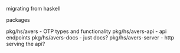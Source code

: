 migrating from haskell

packages

pkg/hs/avers
    - OTP types and functionality
pkg/hs/avers-api
    - api endpoints
pkg/hs/avers-docs
    - just docs?
pkg/hs/avers-server
    - http serving the api?
    


